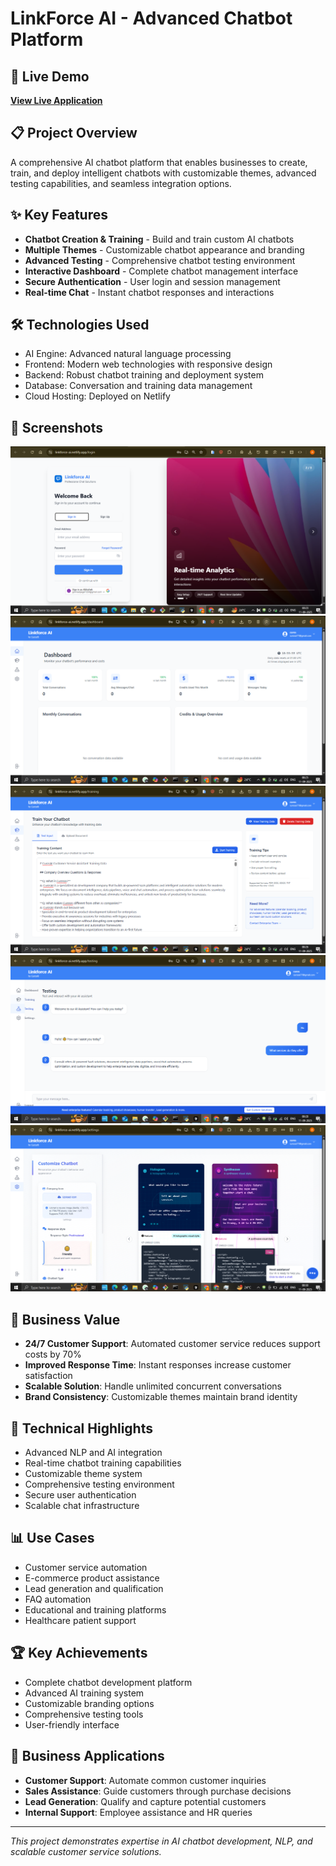 # LinkForce AI - Advanced Chatbot Platform

## 🚀 Live Demo
**[View Live Application](https://linkforce-ai.netlify.app/)**

## 📋 Project Overview
A comprehensive AI chatbot platform that enables businesses to create, train, and deploy intelligent chatbots with customizable themes, advanced testing capabilities, and seamless integration options.

## ✨ Key Features
- **Chatbot Creation & Training** - Build and train custom AI chatbots
- **Multiple Themes** - Customizable chatbot appearance and branding
- **Advanced Testing** - Comprehensive chatbot testing environment
- **Interactive Dashboard** - Complete chatbot management interface
- **Secure Authentication** - User login and session management
- **Real-time Chat** - Instant chatbot responses and interactions

## 🛠️ Technologies Used
- AI Engine: Advanced natural language processing
- Frontend: Modern web technologies with responsive design
- Backend: Robust chatbot training and deployment system
- Database: Conversation and training data management
- Cloud Hosting: Deployed on Netlify

## 📸 Screenshots
![Login](screenshots/Login.png)
![Dashboard](screenshots/Dashboard.png)
![Chatbot Training](screenshots/Chatbot_Training.png)
![Chatbot Testing](screenshots/Chatbot_Testing.png)
![Chatbot Themes](screenshots/Chatbots_themes.png)

## 🎯 Business Value
- **24/7 Customer Support**: Automated customer service reduces support costs by 70%
- **Improved Response Time**: Instant responses increase customer satisfaction
- **Scalable Solution**: Handle unlimited concurrent conversations
- **Brand Consistency**: Customizable themes maintain brand identity

## 🔧 Technical Highlights
- Advanced NLP and AI integration
- Real-time chatbot training capabilities
- Customizable theme system
- Comprehensive testing environment
- Secure user authentication
- Scalable chat infrastructure

## 📊 Use Cases
- Customer service automation
- E-commerce product assistance
- Lead generation and qualification
- FAQ automation
- Educational and training platforms
- Healthcare patient support

## 🏆 Key Achievements
- Complete chatbot development platform
- Advanced AI training system
- Customizable branding options
- Comprehensive testing tools
- User-friendly interface

## 💼 Business Applications
- **Customer Support**: Automate common customer inquiries
- **Sales Assistance**: Guide customers through purchase decisions
- **Lead Generation**: Qualify and capture potential customers
- **Internal Support**: Employee assistance and HR queries

---
*This project demonstrates expertise in AI chatbot development, NLP, and scalable customer service solutions.*